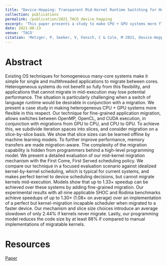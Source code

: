 ```yaml
---
title: "Device-Hopping: Transparent Mid-Kernel Runtime Switching for Heterogeneous Systems"
collection: publications
permalink: /publication/2021_TACO_device_hopping
excerpt: 'This paper presents a study to make CPU + GPU systems more flexible with respect to switching between cores in the middle of kernel execution.'
date: 2021-08-23
venue: 'TACO'
citation: 'Metzger, P, Seeker, V, Fensch, C & Cole, M 2021, Device-Hopping: Transparent Mid-Kernel Runtime Switching for Heterogeneous Systems, ACM Transactions on Architecture and Code Optimization.'
---
```


# Abstract

Existing OS techniques for homogeneous many-core systems make it simple for single and multithreaded
applications to migrate between cores. Heterogeneous systems do not benefit so fully from this flexibility, and applications that cannot migrate in mid-execution may lose potential performance. The situation is particularly challenging when a switch of language runtime would be desirable in conjunction with a migration. We present a case study in making heterogeneous CPU + GPU systems more flexible in this respect. Our technique for fine-grained application migration, allows switches between OpenMP, OpenCL, and CUDA execution, in conjunction with migrations from GPU to CPU, and CPU to GPU. To achieve this, we subdivide iteration spaces into slices, and consider migration on a slice-by-slice basis. We show that slice sizes can be learned offline by machine learning models. To further improve performance, memory transfers are made migration-aware. The complexity of the migration capability is hidden from programmers behind a high-level programming model. We present a detailed evaluation of our mid-kernel migration mechanism with the First Come, First Served scheduling policy. We compare our technique in a focused evaluation scenario against idealized kernel-by-kernel scheduling, which is typical for current systems, and makes perfect kernel to device scheduling decisions, but cannot migrate kernels mid-execution. Models show that up to 1.33× speedup can be achieved over these systems by adding fine-grained migration. Our experimental results with all nine applicable SHOC and Rodinia benchmarks achieve speedups of up to 1.30× (1.08× on average) over an implementation of a perfect but kernel-migration incapable scheduler when migrated to a faster device. Our mechanism and slice size choices introduce an average slowdown of only 2.44% if kernels never migrate. Lastly, our programming model reduces the code size by at least 88% if compared to manual implementations
of migratable kernels.

# Resources

[Paper](https://www.research.ed.ac.uk/en/publications/device-hopping-transparent-mid-kernel-runtime-switching-for-heter)
